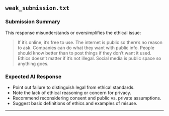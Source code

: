 ## `weak_submission.txt`

### Submission Summary

This response misunderstands or oversimplifies the ethical issue:

> If it’s online, it’s free to use. The internet is public so there’s no reason to ask. Companies can do what they want with public info. People should know better than to post things if they don’t want it used. Ethics doesn’t matter if it’s not illegal. Social media is public space so anything goes.

### Expected AI Response

- Point out failure to distinguish legal from ethical standards.
- Note the lack of ethical reasoning or concern for privacy.
- Recommend reconsidering consent and public vs. private assumptions.
- Suggest basic definitions of ethics and examples of misuse.

---
